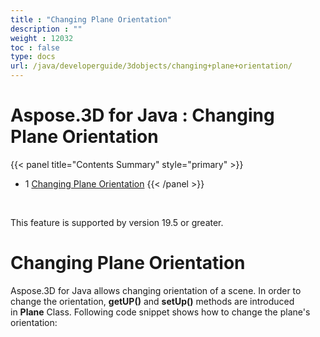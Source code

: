 ```yaml
---
title : "Changing Plane Orientation" 
description : "" 
weight : 12032 
toc : false
type: docs
url: /java/developerguide/3dobjects/changing+plane+orientation/
---
```


# Aspose.3D for Java : Changing Plane Orientation


{{< panel title="Contents Summary" style="primary" >}}
*   1 [Changing Plane Orientation](#changing-plane-orientation)
{{< /panel >}}
 

 

This feature is supported by version 19.5 or greater.

# Changing Plane Orientation

Aspose.3D for Java allows changing orientation of a scene. In order to change the orientation, **getUP()** and **setUp()** methods are introduced in **Plane** Class. Following code snippet shows how to change the plane's orientation:

